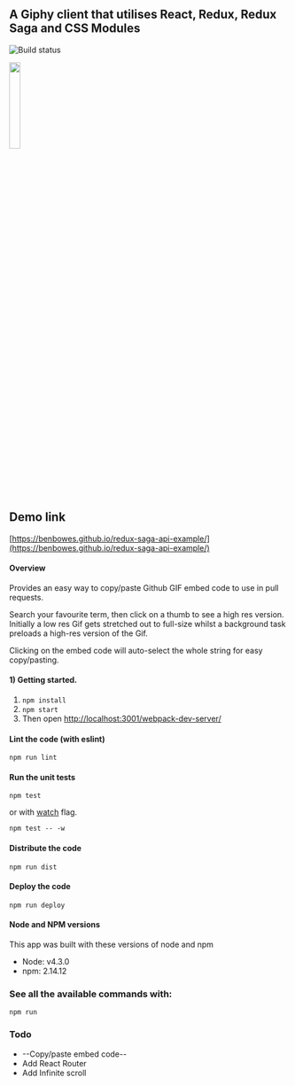 
## A Giphy client that utilises React, Redux, Redux Saga and CSS Modules

![Build status](https://api.travis-ci.org/benbowes/redux-saga-api-example.svg)

<img src="https://media.giphy.com/media/3xz2BDFvxop2BfAQoM/giphy.gif" width="20%" />

## Demo link
 [https://benbowes.github.io/redux-saga-api-example/](https://benbowes.github.io/redux-saga-api-example/)

#### Overview

Provides an easy way to copy/paste Github GIF embed code to use in pull requests.

Search your favourite term, then click on a thumb to see a high res version. Initially a low res Gif gets stretched out to full-size whilst a background task preloads a high-res version of the Gif.

Clicking on the embed code will auto-select the whole string for easy copy/pasting.

#### 1) Getting started.

1. `npm install`
2. `npm start`
3. Then open [http://localhost:3001/webpack-dev-server/](http://localhost:3005/webpack-dev-server/)

#### Lint the code (with eslint)
```
npm run lint
```

#### Run the unit tests
```
npm test
```
or with [watch](https://mochajs.org/#usage) flag.
```
npm test -- -w
```

#### Distribute the code
```
npm run dist
```

#### Deploy the code
```
npm run deploy
```

#### Node and NPM versions
This app was built with these versions of node and npm
- Node: v4.3.0
- npm: 2.14.12

### See all the available commands with:

```
npm run
```

### Todo
- --Copy/paste embed code--
- Add React Router
- Add Infinite scroll
